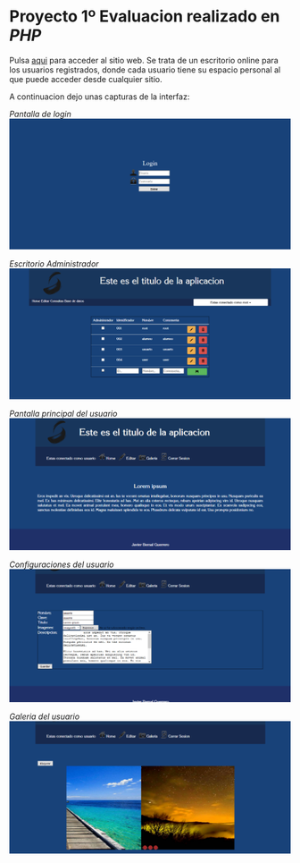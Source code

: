 # Proyecto 1º Evaluacion realizado en *PHP*

Pulsa [aqui](http://virtualboard.esy.es/View/accesoFormulario.php) para acceder al sitio web. Se trata de un escritorio online para los usuarios registrados, donde cada usuario tiene su espacio personal al que puede acceder desde cualquier sitio.

A continuacion dejo unas capturas de la interfaz:

*Pantalla de login*
![Pantalla de login](https://github.com/JavierBernalGuerrero/ProyectoPHP/blob/master/Capturas/01-Login.PNG)

*Escritorio Administrador*
![Escritorio Administrador](https://github.com/JavierBernalGuerrero/ProyectoPHP/blob/master/Capturas/02-EscritorioAdministrador.PNG)

*Pantalla principal del usuario*
![Pantalla principal del usuario](https://github.com/JavierBernalGuerrero/ProyectoPHP/blob/master/Capturas/03-EscritorioUsuarioHome.PNG)

*Configuraciones del usuario*
![Configuraciones del usuario](https://github.com/JavierBernalGuerrero/ProyectoPHP/blob/master/Capturas/04-EscritorioUsuarioEditar.PNG)

*Galeria del usuario*
![Galeria del usuario](https://github.com/JavierBernalGuerrero/ProyectoPHP/blob/master/Capturas/05-EscritorioUsuarioGaleria.PNG)
